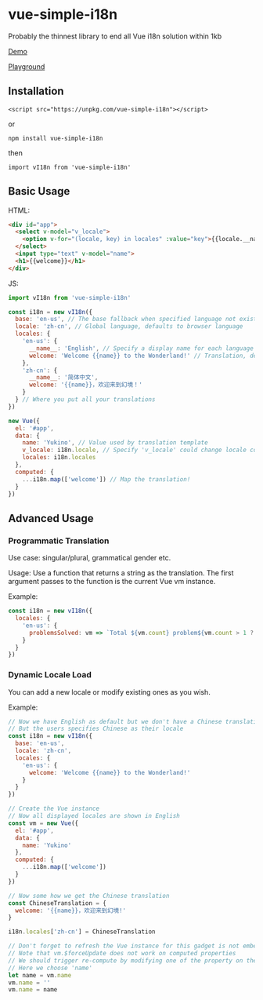 # vue-simple-i18n
Probably the thinnest library to end all Vue i18n solution within 1kb

[Demo](https://vi18n.ccoooss.com/)

[Playground](https://codepan.net/gist/e368155b1a6e034f802001fcb75d72a7)

## Installation

```
<script src="https://unpkg.com/vue-simple-i18n"></script>
```

or

```
npm install vue-simple-i18n
```

then

```
import vI18n from 'vue-simple-i18n'
```

## Basic Usage
HTML:

``` html
<div id="app">
  <select v-model="v_locale">
    <option v-for="(locale, key) in locales" :value="key">{{locale.__name__}}</option>
  </select>
  <input type="text" v-model="name">
  <h1>{{welcome}}</h1>
</div>

```

JS:

``` javascript
import vI18n from 'vue-simple-i18n'

const i18n = new vI18n({
  base: 'en-us', // The base fallback when specified language not exists, defaults to 'en-us'
  locale: 'zh-cn', // Global language, defaults to browser language
  locales: {
    'en-us': {
      __name__: 'English', // Specify a display name for each language is highly recommended
      welcome: 'Welcome {{name}} to the Wonderland!' // Translation, default template supported is vue-like without expressions
    },
    'zh-cn': {
      __name__: '简体中文',
      welcome: '{{name}}，欢迎来到幻境！'
    }
  } // Where you put all your translations
})

new Vue({
  el: '#app',
  data: {
    name: 'Yukino', // Value used by translation template
    v_locale: i18n.locale, // Specify 'v_locale' could change locale component-wide
    locales: i18n.locales
  },
  computed: {
    ...i18n.map(['welcome']) // Map the translation!
  }
})
```

## Advanced Usage
### Programmatic Translation
Use case: singular/plural, grammatical gender etc.

Usage: Use a function that returns a string as the translation. The first argument passes to the function is the current Vue vm instance.

Example:

``` javascript
const i18n = new vI18n({
  locales: {
    'en-us': {
      problemsSolved: vm => `Total ${vm.count} problem${vm.count > 1 ? 's' : ''} solved.`
    }
  }
})
```

### Dynamic Locale Load
You can add a new locale or modify existing ones as you wish.

Example:

``` javascript
// Now we have English as default but we don't have a Chinese translation
// But the users specifies Chinese as their locale
const i18n = new vI18n({
  base: 'en-us',
  locale: 'zh-cn',
  locales: {
    'en-us': {
      welcome: 'Welcome {{name}} to the Wonderland!'
    }
  }
})

// Create the Vue instance
// Now all displayed locales are shown in English
const vm = new Vue({
  el: '#app',
  data: {
    name: 'Yukino'
  },
  computed: {
    ...i18n.map(['welcome'])
  }
})

// Now some how we get the Chinese translation
const ChineseTranslation = {
  welcome: '{{name}}，欢迎来到幻境!'
}

i18n.locales['zh-cn'] = ChineseTranslation

// Don't forget to refresh the Vue instance for this gadget is not embeded into Vue's life cycle
// Note that vm.$forceUpdate does not work on computed properties
// We should trigger re-compute by modifying one of the property on the instance
// Here we choose 'name'
let name = vm.name
vm.name = ''
vm.name = name
```
